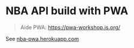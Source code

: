 # NBA API build with PWA

> Aide PWA: https://pwa-workshop.js.org/

See [nba-pwa.herokuapp.com](https://nba-pwa.herokuapp.com/)